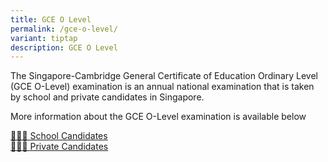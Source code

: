 ```yaml
---
title: GCE O Level
permalink: /gce-o-level/
variant: tiptap
description: GCE O Level
---
```

<p>The Singapore-Cambridge General Certificate of Education Ordinary Level
(GCE O-Level) examination is an annual national examination that is taken
by school and private candidates in Singapore.</p>
<p>More information about the GCE O-Level examination is available below</p>
<div class="isomer-card-grid"><a rel="noopener noreferrer nofollow" href="/gce-o-level/school-candidates" class="isomer-card"><div class="isomer-card-body"><div class="isomer-card-title">👨🏻‍🎓 School Candidates</div><div class="isomer-card-link"></div></div></a>
<a rel="noopener noreferrer nofollow" href="/gce-o-level/private-candidates" class="isomer-card">
<div class="isomer-card-body">
<div class="isomer-card-title">🙋🏻‍♀️ Private Candidates</div>
<div class="isomer-card-link"></div>
</div>
</a>
</div>
<p></p>